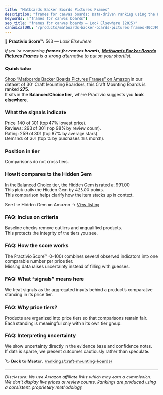 ```yaml
---
title: "Matboards Backer Boards Pictures Frames"
description: "frames for canvas boards: Data-driven ranking using the Practivio Score™. Positioned by quality, value, demand, findability, momentum."
keywords: ["frames for canvas boards"]
seo_title: "frames for canvas boards — Look Elsewhere (2025)"
canonicalURL: "/products/matboards-backer-boards-pictures-frames-B0CJF8WVQK/"
---
```


**🚫 Practivio Score™:** 563 — _Look Elsewhere_


*If you're comparing **frames for canvas boards**, **[Matboards Backer Boards Pictures Frames](https://www.amazon.com/dp/B0CJF8WVQK?tag=practivio-20)** is a strong alternative to put on your shortlist.*
### Quick take
[Shop “Matboards Backer Boards Pictures Frames” on Amazon](https://www.amazon.com/dp/B0CJF8WVQK?tag=practivio-20)
In our dataset of 301 Craft Mounting Boardses, this Craft Mounting Boards is ranked **275**.  
It sits in the **Balanced Choice tier**, where Practivio suggests you **look elsewhere**.

### What the signals indicate
Price: 140 of 301 (top 47% lowest price).  
Reviews: 293 of 301 (top 98% by review count).  
Rating: 259 of 301 (top 87% by average stars).  
Demand:  of 301 (top % by purchases this month).

### Position in tier
Comparisons do not cross tiers.

### How it compares to the Hidden Gem
In the Balanced Choice tier, the Hidden Gem is rated at 991.00.  
This pick trails the Hidden Gem by 428.00 points.  
This comparison helps clarify how the item stacks up in context.  

See the Hidden Gem on Amazon → [View listing](https://www.amazon.com/dp/B00PEFCUKO?tag=practivio-20)

### FAQ: Inclusion criteria
Baseline checks remove outliers and unqualified products.  
This protects the integrity of the tiers you see.

### FAQ: How the score works
The Practivio Score™ (0–100) combines several observed indicators into one comparable number per price tier.  
Missing data raises uncertainty instead of filling with guesses.

### FAQ: What “signals” means here
We treat signals as the aggregated inputs behind a product’s comparative standing in its price tier.

### FAQ: Why price tiers?
Products are organized into price tiers so that comparisons remain fair.  
Each standing is meaningful only within its own tier group.

### FAQ: Interpreting uncertainty
We show uncertainty directly in the evidence base and confidence notes.  
If data is sparse, we present outcomes cautiously rather than speculate.


🏷️ **Back to Master:** [/rankings/craft-mounting-boards/](/rankings/craft-mounting-boards/)

---
_Disclosure: We use Amazon affiliate links which may earn a commission. We don’t display live prices or review counts. Rankings are produced using a consistent, proprietary methodology._
